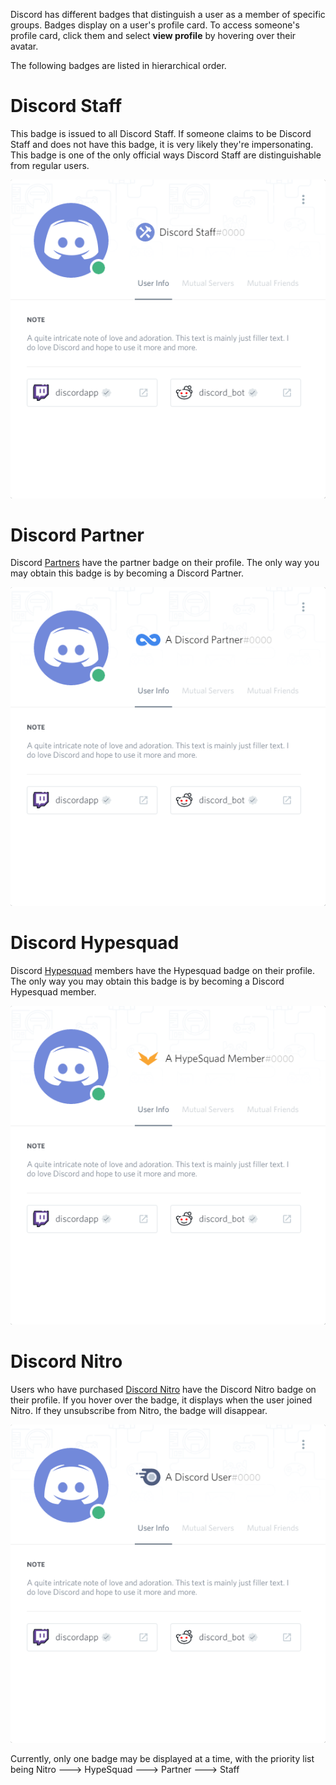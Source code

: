 <!-- TITLE: Badges -->
<!-- SUBTITLE: Information about Discord's Various Badges -->

Discord has different badges that distinguish a user as a member of specific groups. Badges display on a user's profile card. To access someone's profile card, click them and select **view profile** by hovering over their avatar. 

The following badges are listed in hierarchical order.
# Discord Staff
This badge is issued to all Discord Staff. If someone claims to be Discord Staff and does not have this badge, it is very likely they're impersonating. This badge is one of the only official ways Discord Staff are distinguishable from regular users. 

![Staffbadge](/uploads/badges/staffbadge.png "Staffbadge")

# Discord Partner
Discord [Partners](/partner) have the partner badge on their profile. The only way you may obtain this badge is by becoming a Discord Partner. 

![Partnerbadge](/uploads/badges/partnerbadge.png "Partnerbadge")
# Discord Hypesquad
Discord [Hypesquad](/hypesquad) members have the Hypesquad badge on their profile. The only way you may obtain this badge is by becoming a Discord Hypesquad member.

![Hypesquadbadge](/uploads/badges/hypesquadbadge.png "Hypesquadbadge")
# Discord Nitro
Users who have purchased [Discord Nitro](/nitro) have the Discord Nitro badge on their profile. If you hover over the badge, it displays when the user joined Nitro. If they unsubscribe from Nitro, the badge will disappear. 

![Nitrobadge](/uploads/badges/nitrobadge.png "Nitrobadge")

Currently, only one badge may be displayed at a time, with the priority list being Nitro 🡒 HypeSquad 🡒 Partner 🡒 Staff
